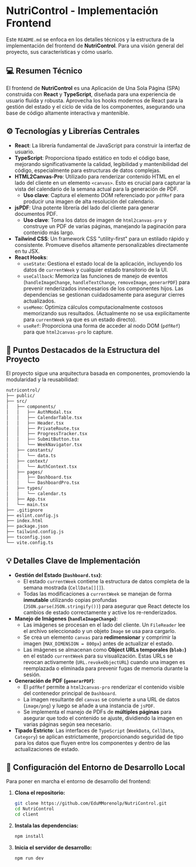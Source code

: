 # NutriControl - Implementación Frontend

Este `README.md` se enfoca en los detalles técnicos y la estructura de la implementación del frontend de **NutriControl**. Para una visión general del proyecto, sus características y cómo usarlo.

## 💻 Resumen Técnico

El frontend de **NutriControl** es una Aplicación de Una Sola Página (SPA) construida con **React** y **TypeScript**, diseñada para una experiencia de usuario fluida y robusta. Aprovecha los hooks modernos de React para la gestión del estado y el ciclo de vida de los componentes, asegurando una base de código altamente interactiva y mantenible.

## ⚙️ Tecnologías y Librerías Centrales

- **React**: La librería fundamental de JavaScript para construir la interfaz de usuario.
- **TypeScript**: Proporciona tipado estático en todo el código base, mejorando significativamente la calidad, legibilidad y mantenibilidad del código, especialmente para estructuras de datos complejas.
- **HTML2Canvas-Pro**: Utilizado para renderizar contenido HTML en el lado del cliente en un elemento `<canvas>`. Esto es crucial para capturar la vista del calendario de la semana actual para la generación de PDF.
  - **Uso clave**: Captura el elemento DOM referenciado por `pdfRef` para producir una imagen de alta resolución del calendario.
- **jsPDF**: Una potente librería del lado del cliente para generar documentos PDF.
  - **Uso clave**: Toma los datos de imagen de `html2canvas-pro` y construye un PDF de varias páginas, manejando la paginación para contenido más largo.
- **Tailwind CSS**: Un framework CSS "utility-first" para un estilado rápido y consistente. Promueve diseños altamente personalizables directamente en tu JSX.
- **React Hooks**:
  - `useState`: Gestiona el estado local de la aplicación, incluyendo los datos de `currentWeek` y cualquier estado transitorio de la UI.
  - `useCallback`: Memoriza las funciones de manejo de eventos (`handleImageChange`, `handleTextChange`, `removeImage`, `generarPDF`) para prevenir renderizados innecesarios de los componentes hijos. Las dependencias se gestionan cuidadosamente para asegurar cierres actualizados.
  - `useMemo`: Optimiza cálculos computacionalmente costosos memorizando sus resultados. (Actualmente no se usa explícitamente para `currentWeek` ya que es un estado directo).
  - `useRef`: Proporciona una forma de acceder al nodo DOM (`pdfRef`) para que `html2canvas-pro` lo capture.

## 📂 Puntos Destacados de la Estructura del Proyecto

El proyecto sigue una arquitectura basada en componentes, promoviendo la modularidad y la reusabilidad:

```bash
nutricontrol/
├── public/
├── src/
│   ├── components/
│   │   ├── AuthModal.tsx
│   │   ├── CalendarTable.tsx
│   │   ├── Header.tsx
│   │   ├── PrivateRoute.tsx
│   │   ├── ProgressTracker.tsx
│   │   ├── SubmitButton.tsx
│   │   └── WeekNavigator.tsx
│   ├── constants/
│   │   └── data.ts
│   ├── context/
│   │   └── AuthContext.tsx
│   ├── pages/
│   │   ├── Dashboard.tsx
│   │   └── DashboardPro.tsx
│   ├── types/
│   │   └── calendar.ts
│   ├── App.tsx
│   └── main.tsx
├── .gitignore
├── eslint.config.js
├── index.html
├── package.json
├── tailwind.config.js
├── tsconfig.json
└── vite.config.ts
```

## 💡 Detalles Clave de Implementación

- **Gestión del Estado (`Dashboard.tsx`)**:
  - El estado `currentWeek` contiene la estructura de datos completa de la semana mostrada (`CellData[][]`).
  - Todas las modificaciones a `currentWeek` se manejan de forma **inmutable** utilizando copias profundas (`JSON.parse(JSON.stringify())`) para asegurar que React detecte los cambios de estado correctamente y active los re-renderizados.
- **Manejo de Imágenes (`handleImageChange`)**:
  - Las imágenes se procesan en el lado del cliente. Un `FileReader` lee el archivo seleccionado y un objeto `Image` se usa para cargarlo.
  - Se crea un elemento `canvas` para **redimensionar** y comprimir la imagen (`MAX_DIMENSION = 800px`) antes de actualizar el estado.
  - Las imágenes se almacenan como **Object URLs temporales (`blob:`)** en el estado `currentWeek` para su visualización. Estas URLs se revocan activamente (`URL.revokeObjectURL`) cuando una imagen es reemplazada o eliminada para prevenir fugas de memoria durante la sesión.
- **Generación de PDF (`generarPDF`)**:
  - El `pdfRef` permite a `html2canvas-pro` renderizar el contenido visible del contenedor principal de `Dashboard`.
  - La imagen resultante del `canvas` se convierte a una URL de datos (`image/png`) y luego se añade a una instancia de `jsPDF`.
  - Se implementa el manejo de PDFs de **múltiples páginas** para asegurar que todo el contenido se ajuste, dividiendo la imagen en varias páginas según sea necesario.
- **Tipado Estricto**: Las interfaces de `TypeScript` (`WeekData`, `CellData`, `Category`) se aplican estrictamente, proporcionando seguridad de tipo para los datos que fluyen entre los componentes y dentro de las actualizaciones de estado.

## 🚀 Configuración del Entorno de Desarrollo Local

Para poner en marcha el entorno de desarrollo del frontend:

1.  **Clona el repositorio:**

    ```bash
    git clone https://github.com/EduMMorenolp/NutriControl.git
    cd NutriControl
    cd client
    ```

2.  **Instala las dependencias:**

    ```bash
    npm install
    ```

3.  **Inicia el servidor de desarrollo:**
    ```bash
    npm run dev
    ```